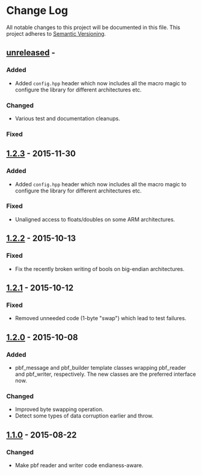 
# Change Log

All notable changes to this project will be documented in this file.
This project adheres to [Semantic Versioning](http://semver.org/).

## [unreleased] -

### Added

- Added `config.hpp` header which now includes all the macro magic to
  configure the library for different architectures etc.

### Changed

- Various test and documentation cleanups.

### Fixed


## [1.2.3] - 2015-11-30

### Added

- Added `config.hpp` header which now includes all the macro magic to
  configure the library for different architectures etc.

### Fixed

- Unaligned access to floats/doubles on some ARM architectures.


## [1.2.2] - 2015-10-13

### Fixed

- Fix the recently broken writing of bools on big-endian architectures.


## [1.2.1] - 2015-10-12

### Fixed

- Removed unneeded code (1-byte "swap") which lead to test failures.


## [1.2.0] - 2015-10-08

### Added

- pbf_message and pbf_builder template classes wrapping pbf_reader
  and pbf_writer, respectively. The new classes are the preferred
  interface now.

### Changed

- Improved byte swapping operation.
- Detect some types of data corruption earlier and throw.


## [1.1.0] - 2015-08-22

### Changed

- Make pbf reader and writer code endianess-aware.


[unreleased]: https://github.com/osmcode/libosmium/compare/v1.2.3...HEAD
[1.2.3]: https://github.com/osmcode/libosmium/compare/v1.2.2...v1.2.3
[1.2.2]: https://github.com/osmcode/libosmium/compare/v1.2.1...v1.2.2
[1.2.1]: https://github.com/osmcode/libosmium/compare/v1.2.0...v1.2.1
[1.2.0]: https://github.com/osmcode/libosmium/compare/v1.1.0...v1.2.0
[1.1.0]: https://github.com/osmcode/libosmium/compare/v1.0.0...v1.1.0

